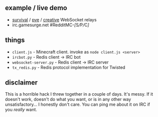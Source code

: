 ## example / live demo

* [survival](http://glin.es/chat/survival) / [pve](http://glin.es/chat/pve) /
  [creative](http://glin.es/chat/creative) WebSocket relays
* irc.gamesurge.net #RedditMC-<em>[</em>S<em>/</em>P<em>/</em>C<em>]</em>

## things

- `client.js` - Minecraft client. invoke as `node client.js <server>`
- `ircbot.py` - Redis client -> IRC bot
- `websocket-server.py` - Redis client -> IRC server
- `tx_redis.py` - Redis protocol implementation for Twisted

## disclaimer

This is a horrible hack I threw together in a couple of days. It's messy. If
it doesn't work, doesn't do what you want, or is in any other way
unsatisfactory... I honestly don't care. You can ping me about it on IRC if you
*really* want.
